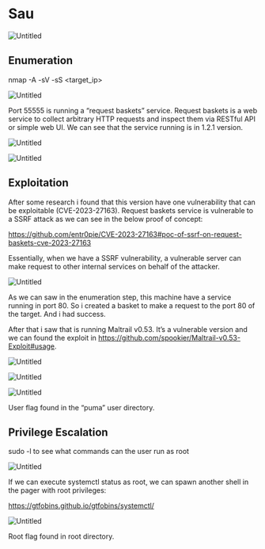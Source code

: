 # Sau

![Untitled](https://prod-files-secure.s3.us-west-2.amazonaws.com/f9bfba05-ffac-4cb7-8ab6-1bb2160c2151/6c9b7d74-5ced-4b44-86b1-88cfcb75ec7c/Untitled.png)

## Enumeration

nmap -A -sV -sS <target_ip>

![Untitled](https://prod-files-secure.s3.us-west-2.amazonaws.com/f9bfba05-ffac-4cb7-8ab6-1bb2160c2151/16eae50b-0c06-4557-9d9b-9a715615726f/Untitled.png)

Port 55555 is running a “request baskets” service. Request baskets is a web service to collect arbitrary HTTP requests and inspect them via RESTful API or simple web UI. We can see that the service running is in 1.2.1 version.

![Untitled](https://prod-files-secure.s3.us-west-2.amazonaws.com/f9bfba05-ffac-4cb7-8ab6-1bb2160c2151/7e10a5bc-29ba-4eb3-88f4-361d2078cafd/Untitled.png)

![Untitled](https://prod-files-secure.s3.us-west-2.amazonaws.com/f9bfba05-ffac-4cb7-8ab6-1bb2160c2151/8d3432e7-91a9-4853-b854-a418ca95a17f/Untitled.png)

## Exploitation

After some research i found that this version have one vulnerability that can be exploitable (CVE-2023-27163). Request baskets service is vulnerable to a SSRF attack as we can see in the below proof of concept:

https://github.com/entr0pie/CVE-2023-27163#poc-of-ssrf-on-request-baskets-cve-2023-27163

Essentially, when we have a SSRF vulnerability, a vulnerable server can make request to other internal services on behalf of the attacker.

![Untitled](https://prod-files-secure.s3.us-west-2.amazonaws.com/f9bfba05-ffac-4cb7-8ab6-1bb2160c2151/4f3c4397-5acc-49da-b682-fba0b5d3f58f/Untitled.png)

As we can saw in the enumeration step, this machine have a service running in port 80. So i created a basket to make a request to the port 80 of the target. And i had success.

After that i saw that is running Maltrail v0.53. It’s a vulnerable version and we can found the exploit in https://github.com/spookier/Maltrail-v0.53-Exploit#usage.

![Untitled](https://prod-files-secure.s3.us-west-2.amazonaws.com/f9bfba05-ffac-4cb7-8ab6-1bb2160c2151/89f080d9-466a-4228-85dd-832b48e037b1/Untitled.png)

![Untitled](https://prod-files-secure.s3.us-west-2.amazonaws.com/f9bfba05-ffac-4cb7-8ab6-1bb2160c2151/40e72aa0-a120-411e-8e0d-24014f64c574/Untitled.png)

![Untitled](https://prod-files-secure.s3.us-west-2.amazonaws.com/f9bfba05-ffac-4cb7-8ab6-1bb2160c2151/3847da76-2185-4928-b27e-d3850d5c18f3/Untitled.png)

User flag found in the “puma” user directory.

## Privilege Escalation

sudo -l to see what commands can the user run as root

![Untitled](https://prod-files-secure.s3.us-west-2.amazonaws.com/f9bfba05-ffac-4cb7-8ab6-1bb2160c2151/b756b83e-29f7-42c9-a67d-d24c74d669e0/Untitled.png)

If we can execute systemctl status as root, we can spawn another shell in the pager with root privileges:

https://gtfobins.github.io/gtfobins/systemctl/

![Untitled](https://prod-files-secure.s3.us-west-2.amazonaws.com/f9bfba05-ffac-4cb7-8ab6-1bb2160c2151/12a96ed7-8142-41cb-9690-2f78191190c7/Untitled.png)

Root flag found in root directory.
